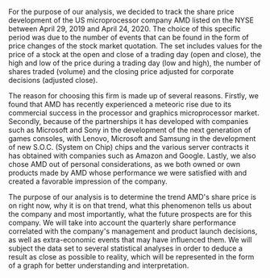 For the purpose of our analysis, we decided to track the share price development of the US microprocessor company AMD listed on the NYSE between April 29, 2019 and April 24, 2020. The choice of this specific period was due to the number of events that can be found in the form of price changes of the stock market quotation. The set includes values for the price of a stock at the open and close of a trading day (open and close), the high and low of the price during a trading day (low and high), the number of shares traded (volume) and the closing price adjusted for corporate decisions (adjusted close).

The reason for choosing this firm is made up of several reasons. Firstly, we found that AMD has recently experienced a meteoric rise due to its commercial success in the processor and graphics microprocessor market. Secondly, because of the partnerships it has developed with companies such as Microsoft and Sony in the development of the next generation of games consoles, with Lenovo, Microsoft and Samsung in the development of new S.O.C. (System on Chip) chips and the various server contracts it has obtained with companies such as Amazon and Google. Lastly, we also chose AMD out of personal considerations, as we both owned or own products made by AMD whose performance we were satisfied with and created a favorable impression of the company.

The purpose of our analysis is to determine the trend AMD's share price is on right now, why it is on that trend, what this phenomenon tells us about the company and most importantly, what the future prospects are for this company. We will take into account the quarterly share performance correlated with the company's management and product launch decisions, as well as extra-economic events that may have influenced them. We will subject the data set to several statistical analyses in order to deduce a result as close as possible to reality, which will be represented in the form of a graph for better understanding and interpretation.



